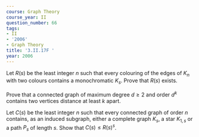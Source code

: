 ```yaml
---
course: Graph Theory
course_year: II
question_number: 66
tags:
- II
- '2006'
- Graph Theory
title: '3.II.17F '
year: 2006
---
```



Let $R(s)$ be the least integer $n$ such that every colouring of the edges of $K_{n}$ with two colours contains a monochromatic $K_{s}$. Prove that $R(s)$ exists.

Prove that a connected graph of maximum degree $d \geqslant 2$ and order $d^{k}$ contains two vertices distance at least $k$ apart.

Let $C(s)$ be the least integer $n$ such that every connected graph of order $n$ contains, as an induced subgraph, either a complete graph $K_{s}$, a star $K_{1, s}$ or a path $P_{s}$ of length $s$. Show that $C(s) \leqslant R(s)^{s}$.